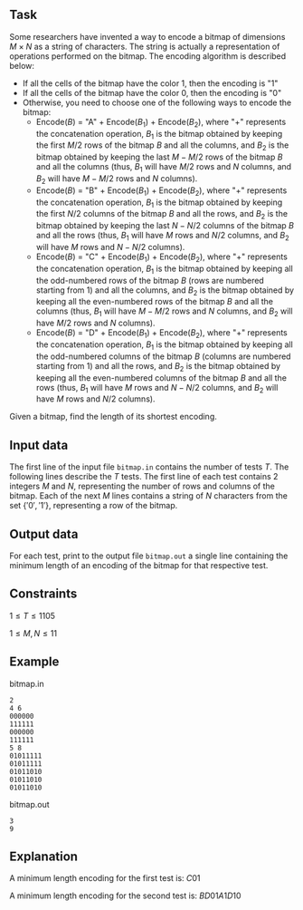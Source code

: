 ## Task

Some researchers have invented a way to encode a bitmap of dimensions $M \times N$ as a string of characters. The string is actually a representation of operations performed on the bitmap. The encoding algorithm is described below:

- If all the cells of the bitmap have the color $1$, then the encoding is "1"
- If all the cells of the bitmap have the color $0$, then the encoding is "0" 
- Otherwise, you need to choose one of the following ways to encode the bitmap: 
  - Encode($B$) = "A" + Encode($B_1$) + Encode($B_2$), where "+" represents the concatenation operation, $B_1$ is the bitmap obtained by keeping the first $M/2$ rows of the bitmap $B$ and all the columns, and $B_2$ is the bitmap obtained by keeping the last $M-M/2$ rows of the bitmap $B$ and all the columns (thus, $B_1$ will have $M/2$ rows and $N$ columns, and $B_2$ will have $M-M/2$ rows and $N$ columns). 
  - Encode($B$) = "B" + Encode($B_1$) + Encode($B_2$), where "+" represents the concatenation operation, $B_1$ is the bitmap obtained by keeping the first $N/2$ columns of the bitmap $B$ and all the rows, and $B_2$ is the bitmap obtained by keeping the last $N-N/2$ columns of the bitmap $B$ and all the rows (thus, $B_1$ will have $M$ rows and $N/2$ columns, and $B_2$ will have $M$ rows and $N-N/2$ columns). 
  - Encode($B$) = "C" + Encode($B_1$) + Encode($B_2$), where "+" represents the concatenation operation, $B_1$ is the bitmap obtained by keeping all the odd-numbered rows of the bitmap $B$ (rows are numbered starting from $1$) and all the columns, and $B_2$ is the bitmap obtained by keeping all the even-numbered rows of the bitmap $B$ and all the columns (thus, $B_1$ will have $M-M/2$ rows and $N$ columns, and $B_2$ will have $M/2$ rows and $N$ columns). 
  - Encode($B$) = "D" + Encode($B_1$) + Encode($B_2$), where "+" represents the concatenation operation, $B_1$ is the bitmap obtained by keeping all the odd-numbered columns of the bitmap $B$ (columns are numbered starting from $1$) and all the rows, and $B_2$ is the bitmap obtained by keeping all the even-numbered columns of the bitmap $B$ and all the rows (thus, $B_1$ will have $M$ rows and $N-N/2$ columns, and $B_2$ will have $M$ rows and $N/2$ columns). 

Given a bitmap, find the length of its shortest encoding.

## Input data

The first line of the input file `bitmap.in` contains the number of tests $T$. The following lines describe the $T$ tests. The first line of each test contains $2$ integers $M$ and $N$, representing the number of rows and columns of the bitmap. Each of the next $M$ lines contains a string of $N$ characters from the set $\{'0','1'\}$, representing a row of the bitmap.

## Output data

For each test, print to the output file `bitmap.out` a single line containing the minimum length of an encoding of the bitmap for that respective test.

## Constraints

$1 \leq T \leq 1105$

$1 \leq M, N \leq 11$

## Example

bitmap.in 
```
2
4 6
000000
111111
000000
111111
5 8
01011111
01011111
01011010
01011010
01011010
```

bitmap.out
```
3
9
```

## Explanation

A minimum length encoding for the first test is: $C01$

A minimum length encoding for the second test is: $BD01A1D10$